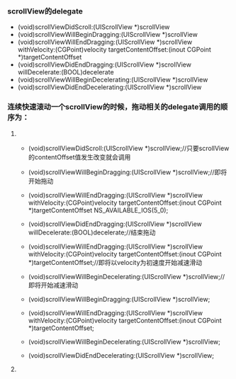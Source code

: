 ### scrollView的delegate

* \(void\)scrollViewDidScroll:\(UIScrollView \*\)scrollView
* \(void\)scrollViewWillBeginDragging:\(UIScrollView \*\)scrollView
* \(void\)scrollViewWillEndDragging:\(UIScrollView \*\)scrollView withVelocity:\(CGPoint\)velocity targetContentOffset:\(inout CGPoint \*\)targetContentOffset
* \(void\)scrollViewDidEndDragging:\(UIScrollView \*\)scrollView willDecelerate:\(BOOL\)decelerate
* \(void\)scrollViewWillBeginDecelerating:\(UIScrollView \*\)scrollView
* \(void\)scrollViewDidEndDecelerating:\(UIScrollView \*\)scrollView

### 连续快速滚动一个scrollView的时候，拖动相关的delegate调用的顺序为：

1. * \(void\)scrollViewDidScroll:\(UIScrollView \*\)scrollView;\/\/只要scrollView的contentOffset值发生改变就会调用

   * \(void\)scrollViewWillBeginDragging:\(UIScrollView \*\)scrollView;\/\/即将开始拖动

   * \(void\)scrollViewWillEndDragging:\(UIScrollView \*\)scrollView withVelocity:\(CGPoint\)velocity targetContentOffset:\(inout CGPoint \*\)targetContentOffset NS\_AVAILABLE\_IOS\(5\_0\);

   * \(void\)scrollViewDidEndDragging:\(UIScrollView \*\)scrollView willDecelerate:\(BOOL\)decelerate;\/\/结束拖动

   * \(void\)scrollViewWillEndDragging:\(UIScrollView \*\)scrollView withVelocity:\(CGPoint\)velocity targetContentOffset:\(inout CGPoint \*\)targetContentOffset;\/\/即将以velocity为初速度开始减速滑动

   * \(void\)scrollViewWillBeginDecelerating:\(UIScrollView \*\)scrollView;\/\/即将开始减速滑动

   * \(void\)scrollViewWillBeginDragging:\(UIScrollView \*\)scrollView;

   * \(void\)scrollViewWillEndDragging:\(UIScrollView \*\)scrollView withVelocity:\(CGPoint\)velocity targetContentOffset:\(inout CGPoint \*\)targetContentOffset;

   * \(void\)scrollViewWillBeginDecelerating:\(UIScrollView \*\)scrollView;

   * \(void\)scrollViewDidEndDecelerating:\(UIScrollView \*\)scrollView;
2. 


